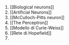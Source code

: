 1. [[Biological neurons]]
2. [[Artificial Neurons]]
3. [[McCulloch-Pitts neuron]]
4. [[The Perceptron]]
5. [[Modello di Curie-Weiss]]
6. [[Rete di Hopefield]]
7. 